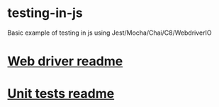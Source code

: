 # testing-in-js
Basic example of testing in js using Jest/Mocha/Chai/C8/WebdriverIO
# [Web driver readme](https://github.com/sylwia-laboszczak/testing-in-js/blob/main/webDriverTesting/README.md)
# [Unit tests readme](https://github.com/sylwia-laboszczak/testing-in-js/blob/main/unitTests/README.md)

